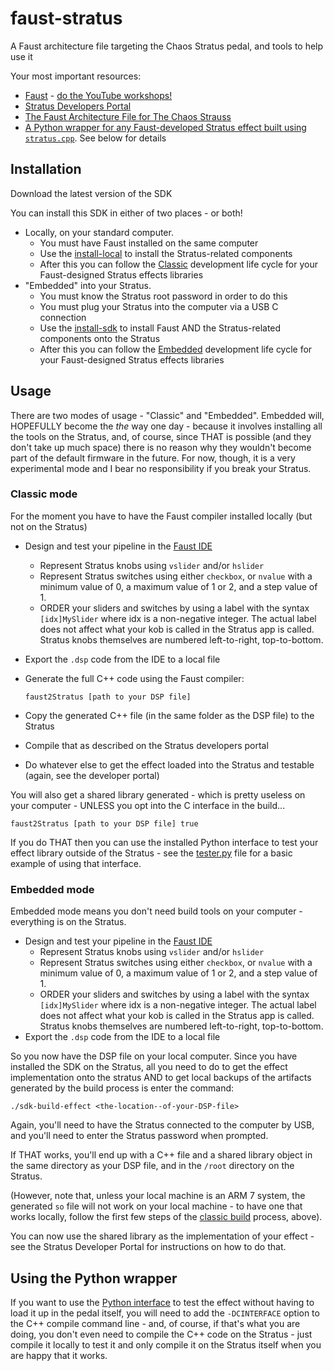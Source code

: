 # faust-stratus
A Faust architecture file targeting the Chaos Stratus pedal, and tools to help use it

Your most important resources:

* [Faust](https://faust.grame.fr/) - [do the YouTube workshops!](https://ccrma.stanford.edu/~rmichon/faustWorkshops/course2015)
* [Stratus Developers Portal](https://github.com/chaosaudio/Dev-Portal)
* [The Faust Architecture File for The Chaos Strauss](./stratus.cpp)
* [A Python wrapper for any Faust-developed Stratus effect built using `stratus.cpp`](./stratus.py). See below for details

## Installation

Download the latest version of the SDK

You can install this SDK in either of two places - or both!

* Locally, on your standard computer.
  * You must have Faust installed on the same computer
  * Use the [install-local](command) to install the Stratus-related components
  * After this you can follow the [Classic](#classic-mode) development life cycle for your Faust-designed Stratus effects libraries
* "Embedded" into your Stratus.
  * You must know the Stratus root password in order to do this
  * You must plug your Stratus into the computer via a USB C connection
  * Use the [install-sdk](command) to install Faust AND the Stratus-related components onto the Stratus
  * After this you can follow the [Embedded](#embedded-mode) development life cycle for your Faust-designed Stratus effects libraries

## Usage
There are two modes of usage - "Classic" and "Embedded". Embedded
will, HOPEFULLY become the _the_ way one day - because it involves installing all the tools
on the Stratus, and, of course, since THAT is possible (and they don't take up much space) there is
no reason why they wouldn't become part of the default firmware in the future. For now, though, it
is a very experimental mode and I bear no responsibility if you break your Stratus.

### Classic mode
For the moment you have to have the Faust compiler installed locally (but not on the Stratus)

* Design and test your pipeline in the [Faust IDE](https://faustide.grame.fr/)
  * Represent Stratus knobs using `vslider` and/or `hslider`
  * Represent Stratus switches using either `checkbox`, or `nvalue` with a minimum value of 0, a maximum value of 1 or 2, and a step value of 1.
  * ORDER your sliders and switches by using a label with the syntax `[idx]MySlider` where idx is a non-negative
    integer. The actual label does not affect what your kob is called in the Stratus app is called. 
	  Stratus knobs themselves are numbered left-to-right, top-to-bottom.
* Export the `.dsp` code from the IDE to a local file
* Generate the full C++ code using the Faust compiler:

   ```
   faust2Stratus [path to your DSP file]
   ```

* Copy the generated C++ file (in the same folder as the DSP file) to the Stratus
* Compile that as described on the Stratus developers portal
* Do whatever else to get the effect loaded into the Stratus and testable (again, see the developer portal)

You will also get a shared library generated - which is pretty useless on your computer - UNLESS you opt into
the C interface in the build...

   ```
   faust2Stratus [path to your DSP file] true
   ```

If you do THAT then you can use the installed Python interface to test your effect library outside of the Stratus -
see the [tester.py](./local/tests/tester.py) file for a basic example of using that interface.

### Embedded mode

Embedded mode means you don't need build tools on your computer - everything is on the Stratus.

* Design and test your pipeline in the [Faust IDE](https://faustide.grame.fr/)
  * Represent Stratus knobs using `vslider` and/or `hslider`
  * Represent Stratus switches using either `checkbox`, or `nvalue` with a minimum value of 0, a maximum value of 1 or 2, and a step value of 1.
  * ORDER your sliders and switches by using a label with the syntax `[idx]MySlider` where idx is a non-negative
    integer. The actual label does not affect what your kob is called in the Stratus app is called. 
	  Stratus knobs themselves are numbered left-to-right, top-to-bottom.
* Export the `.dsp` code from the IDE to a local file

So you now have the DSP file on your local computer. Since you have installed the SDK on the Stratus, 
all you need to do to get the effect implementation onto the stratus AND to get local backups of the 
artifacts generated by the build process is enter the command:

```
./sdk-build-effect <the-location--of-your-DSP-file>
```

Again, you'll need to have the Stratus connected to the computer by USB, and you'll need to 
enter the Stratus password when prompted.

If THAT works, you'll end up with a C++ file and a shared library object in the same
directory as your DSP file, and in the `/root` directory on the Stratus.

(However, note that, unless your local machine is an ARM 7 system, the generated `so`
file will not work on your local machine - to have one that works locally, follow the
first few steps of the [classic build](#classic-mode) process, above).

You can now use the shared library as the implementation of your effect - see the
Stratus Developer Portal for instructions on how to do that.

## Using the Python wrapper
If you want to use the [Python interface](./stratus.py) to test the effect without having to load it up in 
the pedal itself, you will need to add the `-DCINTERFACE` option to the C++ compile command line - and, 
of course, if that's what you are doing, you don't even need to compile the C++ code on the Stratus - just 
compile it locally to test it and only compile it on the Stratus itself when you are happy that it works.